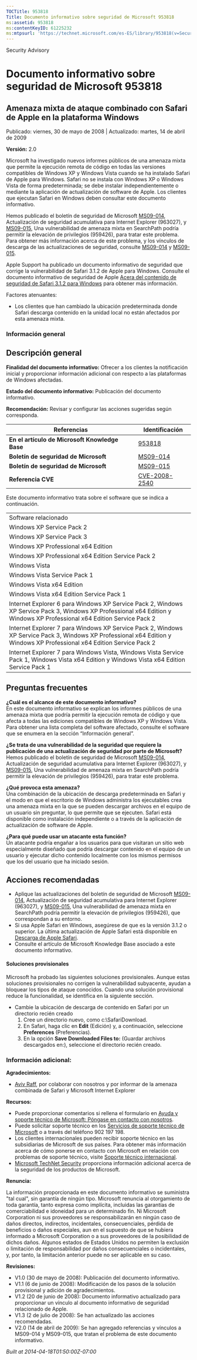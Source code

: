 ```yaml
---
TOCTitle: 953818
Title: Documento informativo sobre seguridad de Microsoft 953818
ms:assetid: 953818
ms:contentKeyID: 61225232
ms:mtpsurl: 'https://technet.microsoft.com/es-ES/library/953818(v=Security.10)'
---
```


Security Advisory

Documento informativo sobre seguridad de Microsoft 953818
=========================================================

Amenaza mixta de ataque combinado con Safari de Apple en la plataforma Windows
------------------------------------------------------------------------------

Publicado: viernes, 30 de mayo de 2008 | Actualizado: martes, 14 de abril de 2009

**Versión:** 2.0

Microsoft ha investigado nuevos informes públicos de una amenaza mixta que permite la ejecución remota de código en todas las versiones compatibles de Windows XP y Windows Vista cuando se ha instalado Safari de Apple para Windows. Safari no se instala con Windows XP o Windows Vista de forma predeterminada; se debe instalar independientemente o mediante la aplicación de actualización de software de Apple. Los clientes que ejecutan Safari en Windows deben consultar este documento informativo.

Hemos publicado el boletín de seguridad de Microsoft [MS09-014](http://technet.microsoft.com/security/bulletin/ms09-014), Actualización de seguridad acumulativa para Internet Explorer (963027), y [MS09-015](http://technet.microsoft.com/security/bulletin/ms09-015), Una vulnerabilidad de amenaza mixta en SearchPath podría permitir la elevación de privilegios (959426), para tratar este problema. Para obtener más información acerca de este problema, y los vínculos de descarga de las actualizaciones de seguridad, consulte [MS09-014](http://technet.microsoft.com/security/bulletin/ms09-014) y [MS09-015](http://technet.microsoft.com/security/bulletin/ms09-015).

Apple Support ha publicado un documento informativo de seguridad que corrige la vulnerabilidad de Safari 3.1.2 de Apple para Windows. Consulte el documento informativo de seguridad de Apple [Acera del contenido de seguridad de Safari 3.1.2 para Windows](http://support.apple.com/kb/ht2092) para obtener más información.

Factores atenuantes:

-   Los clientes que han cambiado la ubicación predeterminada donde Safari descarga contenido en la unidad local no están afectados por esta amenaza mixta.

### Información general

Descripción general
-------------------

**Finalidad del documento informativo:** Ofrecer a los clientes la notificación inicial y proporcionar información adicional con respecto a las plataformas de Windows afectadas.

**Estado del documento informativo:** Publicación del documento informativo.

**Recomendación:** Revisar y configurar las acciones sugeridas según corresponda.

| Referencias                                    | Identificación                                                                   |
|------------------------------------------------|----------------------------------------------------------------------------------|
| **En el artículo de Microsoft Knowledge Base** | [953818](http://support.microsoft.com/kb/953818)                                 |
| **Boletín de seguridad de Microsoft**          | [MS09-014](http://technet.microsoft.com/security/bulletin/ms09-014)              |
| **Boletín de seguridad de Microsoft**          | [MS09-015](http://technet.microsoft.com/security/bulletin/ms09-015)              |
| **Referencia CVE**                             | [CVE-2008-2540](http://www.cve.mitre.org/cgi-bin/cvename.cgi?name=cve-2008-2540) |

Este documento informativo trata sobre el software que se indica a continuación.

|                                                                                                                                                                         |
|-------------------------------------------------------------------------------------------------------------------------------------------------------------------------|
| Software relacionado                                                                                                                                                    |
| Windows XP Service Pack 2                                                                                                                                               |
| Windows XP Service Pack 3                                                                                                                                               |
| Windows XP Professional x64 Edition                                                                                                                                     |
| Windows XP Professional x64 Edition Service Pack 2                                                                                                                      |
| Windows Vista                                                                                                                                                           |
| Windows Vista Service Pack 1                                                                                                                                            |
| Windows Vista x64 Edition                                                                                                                                               |
| Windows Vista x64 Edition Service Pack 1                                                                                                                                |
| Internet Explorer 6 para Windows XP Service Pack 2, Windows XP Service Pack 3, Windows XP Professional x64 Edition y Windows XP Professional x64 Edition Service Pack 2 |
| Internet Explorer 7 para Windows XP Service Pack 2, Windows XP Service Pack 3, Windows XP Professional x64 Edition y Windows XP Professional x64 Edition Service Pack 2 |
| Internet Explorer 7 para Windows Vista, Windows Vista Service Pack 1, Windows Vista x64 Edition y Windows Vista x64 Edition Service Pack 1                              |

Preguntas frecuentes
--------------------

**¿Cuál es el alcance de este documento informativo?**  
En este documento informativo se explican los informes públicos de una amenaza mixta que podría permitir la ejecución remota de código y que afecta a todas las ediciones compatibles de Windows XP y Windows Vista. Para obtener una lista completa del software afectado, consulte el software que se enumera en la sección “Información general”.

**¿Se trata de una vulnerabilidad de la seguridad que requiere la publicación de una actualización de seguridad por parte de Microsoft?**  
Hemos publicado el boletín de seguridad de Microsoft [MS09-014](http://technet.microsoft.com/security/bulletin/ms09-014), Actualización de seguridad acumulativa para Internet Explorer (963027), y [MS09-015](http://technet.microsoft.com/security/bulletin/ms09-015), Una vulnerabilidad de amenaza mixta en SearchPath podría permitir la elevación de privilegios (959426), para tratar este problema.

**¿Qué provoca esta amenaza?**  
Una combinación de la ubicación de descarga predeterminada en Safari y el modo en que el escritorio de Windows administra los ejecutables crea una amenaza mixta en la que se pueden descargar archivos en el equipo de un usuario sin preguntar, lo que permite que se ejecuten. Safari está disponible como instalación independiente o a través de la aplicación de actualización de software de Apple.

**¿Para qué puede usar un atacante esta función?**  
Un atacante podría engañar a los usuarios para que visitaran un sitio web especialmente diseñado que podría descargar contenido en el equipo de un usuario y ejecutar dicho contenido localmente con los mismos permisos que los del usuario que ha iniciado sesión.

Acciones recomendadas
---------------------

-   Aplique las actualizaciones del boletín de seguridad de Microsoft [MS09-014](http://technet.microsoft.com/security/bulletin/ms09-014), Actualización de seguridad acumulativa para Internet Explorer (963027), y [MS09-015](http://technet.microsoft.com/security/bulletin/ms09-015), Una vulnerabilidad de amenaza mixta en SearchPath podría permitir la elevación de privilegios (959426), que correspondan a su entorno.
-   Si usa Apple Safari en Windows, asegúrese de que es la versión 3.1.2 o superior. La última actualización de Apple Safari está disponible en [Descarga de Apple Safari](http://www.apple.com/safari/download/).
-   Consulte el artículo de Microsoft Knowledge Base asociado a este documento informativo.

#### Soluciones provisionales

Microsoft ha probado las siguientes soluciones provisionales. Aunque estas soluciones provisionales no corrigen la vulnerabilidad subyacente, ayudan a bloquear los tipos de ataque conocidos. Cuando una solución provisional reduce la funcionalidad, se identifica en la siguiente sección.

-   Cambie la ubicación de descarga de contenido en Safari por un directorio recién creado
    1.  Cree un directorio nuevo, como c:\\SafariDownload.
    2.  En Safari, haga clic en **Edit** (Edición) y, a continuación, seleccione **Preferences** (Preferencias).
    3.  En la opción **Save Downloaded Files to:** (Guardar archivos descargados en:), seleccione el directorio recién creado.

### Información adicional:

**Agradecimientos:**

-   [Aviv Raff](http://aviv.raffon.net/), por colaborar con nosotros y por informar de la amenaza combinada de Safari y Microsoft Internet Explorer

**Recursos:**

-   Puede proporcionar comentarios si rellena el formulario en [Ayuda y soporte técnico de Microsoft: Póngase en contacto con nosotros](https://support.microsoft.com/common/survey.aspx?scid=sw;en;1257&amp;showpage=1&amp;ws=technet&amp;sd=tech).
-   Puede solicitar soporte técnico en los [Servicios de soporte técnico de Microsoft](http://support.microsoft.com/default.aspx?scid=fh;es-es;incidentsubmit) o a través del teléfono 902 197 198.
-   Los clientes internacionales pueden recibir soporte técnico en las subsidiarias de Microsoft de sus países. Para obtener más información acerca de cómo ponerse en contacto con Microsoft en relación con problemas de soporte técnico, visite [Soporte técnico internacional](http://go.microsoft.com/fwlink/?linkid=21155).
-   [Microsoft TechNet Security](http://go.microsoft.com/fwlink/?linkid=21132) proporciona información adicional acerca de la seguridad de los productos de Microsoft.

**Renuncia:**

La información proporcionada en este documento informativo se suministra "tal cual", sin garantía de ningún tipo. Microsoft renuncia al otorgamiento de toda garantía, tanto expresa como implícita, incluidas las garantías de comerciabilidad e idoneidad para un determinado fin. Ni Microsoft Corporation ni sus proveedores se responsabilizarán en ningún caso de daños directos, indirectos, incidentales, consecuenciales, pérdida de beneficios o daños especiales, aun en el supuesto de que se hubiera informado a Microsoft Corporation o a sus proveedores de la posibilidad de dichos daños. Algunos estados de Estados Unidos no permiten la exclusión o limitación de responsabilidad por daños consecuenciales o incidentales, y, por tanto, la limitación anterior puede no ser aplicable en su caso.

**Revisiones:**

-   V1.0 (30 de mayo de 2008): Publicación del documento informativo.
-   V1.1 (6 de junio de 2008): Modificación de los pasos de la solución provisional y adición de agradecimientos.
-   V1.2 (20 de junio de 2008): Documento informativo actualizado para proporcionar un vínculo al documento informativo de seguridad relacionado de Apple.
-   V1.3 (2 de julio de 2008): Se han actualizado las acciones recomendadas.
-   V2.0 (14 de abril de 2009): Se han agregado referencias y vínculos a MS09-014 y MS09-015, que tratan el problema de este documento informativo.

*Built at 2014-04-18T01:50:00Z-07:00*
